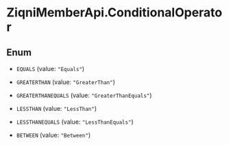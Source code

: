 # ZiqniMemberApi.ConditionalOperator

## Enum


* `EQUALS` (value: `"Equals"`)

* `GREATERTHAN` (value: `"GreaterThan"`)

* `GREATERTHANEQUALS` (value: `"GreaterThanEquals"`)

* `LESSTHAN` (value: `"LessThan"`)

* `LESSTHANEQUALS` (value: `"LessThanEquals"`)

* `BETWEEN` (value: `"Between"`)


